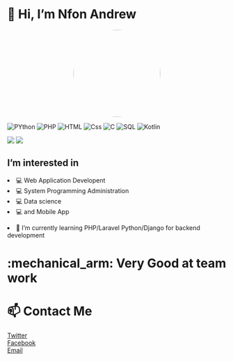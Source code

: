 <h1>👋 Hi, I’m Nfon Andrew</h1>
<p align="center">
  <img width="200" height="200" style="border-radius: 50%" src="https://avatars.githubusercontent.com/u/58951422?v=4">
</p> 
<p>
  <img alt="PYthon" src="https://img.shields.io/badge/React-61DAFB?logo=react&logoColor=white&style=for-the-badge" />
  <img alt="PHP" src="https://img.shields.io/badge/Angular-DD0031?logo=angular&logoColor=white&style=for-the-badge" />
  <img alt="HTML" src="https://img.shields.io/badge/HTML-E34F26?logo=html5&logoColor=white&style=for-the-badge" />
  <img alt="Css" src="https://img.shields.io/badge/CSS-1572B6?logo=css3&logoColor=white&style=for-the-badge" />
  <img alt="C" src="https://img.shields.io/badge/Sass-CC6699?logo=c&logoColor=white&style=for-the-badge" />
  <img alt="SQL" src="https://img.shields.io/badge/Gatsby-663399?logo=sql&logoColor=white&style=for-the-badge" />
  <img alt="Kotlin" src="https://img.shields.io/badge/Gatsby-663399?logo=kotlin&logoColor=white&style=for-the-badge" />
  
</p>
<p width="1000">
  <img src="https://github-profile-trophy.vercel.app/?username=andrew21-mch&theme=juicyfresh">
  <img src="https://camo.githubusercontent.com/andrew21-mch">
</p>
<h2>I’m interested in </h2> 
<li> 💻 Web Application Developent</li>
<li> 💻 System Programming Administration</li>
<li> 💻 Data science</li>  
<li> 💻 and Mobile App</li>
<p><li>🌱 I’m currently learning PHP/Laravel Python/Django for backend development</li> 
<h1> :mechanical_arm: Very Good at team work</h1>
 <h1>📫 Contact Me </h1>
<a href="https://twitter.com/nfonandrew73">Twitter </a> <br>
<a href="https://facebook.com/nfonandrew">Facebook</a><br>
<a href="nfonandrew73@gmail.com">Email</a><br>
</p> 

<!---
andrew21-mch/andrew21-mch is a ✨ special ✨ repository because its `README.md` (this file) appears on your GitHub profile.
You can click the Preview link to take a look at your changes.

